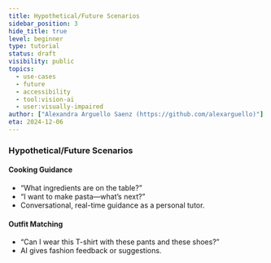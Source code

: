 ```yaml
---
title: Hypothetical/Future Scenarios
sidebar_position: 3
hide_title: true
level: beginner
type: tutorial
status: draft
visibility: public
topics:
  - use-cases
  - future
  - accessibility
  - tool:vision-ai
  - user:visually-impaired
author: ["Alexandra Arguello Saenz (https://github.com/alexarguello)"]
eta: 2024-12-06
---
```


### Hypothetical/Future Scenarios

#### Cooking Guidance
- “What ingredients are on the table?”  
- “I want to make pasta—what’s next?”  
- Conversational, real-time guidance as a personal tutor.

#### Outfit Matching
- “Can I wear this T-shirt with these pants and these shoes?”  
- AI gives fashion feedback or suggestions.
